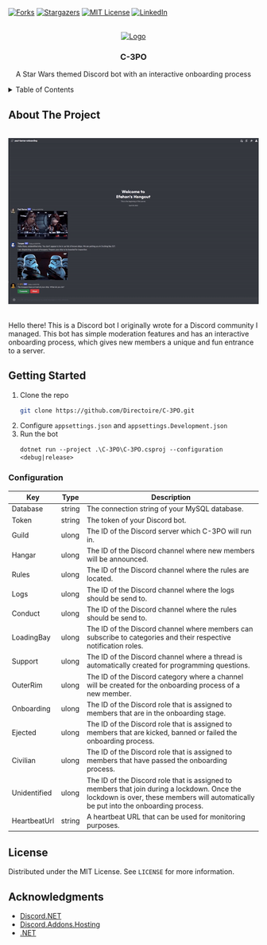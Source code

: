 <div id="top"></div>

[![Forks][forks-shield]][forks-url]
[![Stargazers][stars-shield]][stars-url]
[![MIT License][license-shield]][license-url]
[![LinkedIn][linkedin-shield]][linkedin-url]



<!-- PROJECT LOGO -->
<br />
<div align="center">
  <a href="https://github.com/Directoire/C-3PO">
    <img src="https://cdn.discordapp.com/avatars/921405951116972033/44725cc35687495594abe6e02608aac9.png?size=1024" alt="Logo" width="80" height="80">
  </a>

<h3 align="center">C-3PO</h3>

  <p align="center">
    A Star Wars themed Discord bot with an interactive onboarding process
  </p>
</div>



<!-- TABLE OF CONTENTS -->
<details>
  <summary>Table of Contents</summary>
  <ol>
    <li>
      <a href="#about-the-project">About The Project</a>
    </li>
    <li>
      <a href="#getting-started">Getting Started</a>
            <ul>
              <li><a href="#configuration">Configuration</a></li>
    </ul>
    </li>
    <li><a href="#license">License</a></li>
    <li><a href="#acknowledgments">Acknowledgments</a></li>
  </ol>
</details>



<!-- ABOUT THE PROJECT -->
## About The Project

<br />
<div align="center">
<img src="https://github.com/Directoire/C-3PO/blob/master/assets/showcase.gif?raw=true">
</div>
<br />

Hello there! This is a Discord bot I originally wrote for a Discord community I managed. This bot has simple moderation features and has an interactive onboarding process, which gives new members a unique and fun entrance to a server.


<!-- GETTING STARTED -->
## Getting Started

1. Clone the repo
   ```sh
   git clone https://github.com/Directoire/C-3PO.git
   ```
2. Configure `appsettings.json` and `appsettings.Development.json`
3. Run the bot
    ```
    dotnet run --project .\C-3PO\C-3PO.csproj --configuration <debug|release>
    ```

### Configuration

| Key          | Type   | Description                                                                                                                                                                         |
|--------------|--------|-------------------------------------------------------------------------------------------------------------------------------------------------------------------------------------|
| Database     | string | The connection string of your MySQL database.                                                                                                                                       |
| Token        | string | The token of your Discord bot.                                                                                                                                                      |
| Guild        | ulong  | The ID of the Discord server which C-3PO will run in.                                                                                                                               |
| Hangar       | ulong  | The ID of the Discord channel where new members will be announced.                                                                                                                  |
| Rules        | ulong  | The ID of the Discord channel where the rules are located.                                                                                                                          |
| Logs         | ulong  | The ID of the Discord channel where the logs should be send to.                                                                                                                     |
| Conduct      | ulong  | The ID of the Discord channel where the rules should be send to.                                                                                                                    |
| LoadingBay   | ulong  | The ID of the Discord channel where members can subscribe to categories and their respective notification roles.                                                                    |
| Support      | ulong  | The ID of the Discord channel where a thread is automatically created for programming questions.                                                                                    |
| OuterRim     | ulong  | The ID of the Discord category where a channel will be created for the onboarding process of a new member.                                                                          |
| Onboarding   | ulong  | The ID of the Discord role that is assigned to members that are in the onboarding stage.                                                                                            |
| Ejected      | ulong  | The ID of the Discord role that is assigned to members that are kicked, banned or failed the onboarding process.                                                                    |
| Civilian     | ulong  | The ID of the Discord role that is assigned to members that have passed the onboarding process.                                                                                     |
| Unidentified | ulong  | The ID of the Discord role that is assigned to members that join during a lockdown. Once the lockdown is over, these members will automatically be put into the onboarding process. |
| HeartbeatUrl | string | A heartbeat URL that can be used for monitoring purposes.                                                                                                                           |

<!-- LICENSE -->
## License

Distributed under the MIT License. See `LICENSE` for more information.


<!-- ACKNOWLEDGMENTS -->
## Acknowledgments

* [Discord.NET](https://github.com/discord-net/Discord.Net)
* [Discord.Addons.Hosting](https://github.com/Hawxy/Discord.Addons.Hosting)
* [.NET](https://dotnet.microsoft.com)


[forks-shield]: https://img.shields.io/github/forks/Directoire/C-3PO.svg?style=flat
[forks-url]: https://github.com/Directoire/C-3PO/network/members
[stars-shield]: https://img.shields.io/github/stars/Directoire/C-3PO.svg?style=flat
[stars-url]: https://github.com/Directoire/C-3PO/stargazers
[license-shield]: https://img.shields.io/github/license/Directoire/C-3PO.svg?style=flat
[license-url]: https://github.com/Directoire/C-3PO/blob/master/LICENSE
[linkedin-shield]: https://img.shields.io/badge/-LinkedIn-black.svg?style=flat&logo=linkedin&colorB=555
[linkedin-url]: https://linkedin.com/in/hendrik-demir
